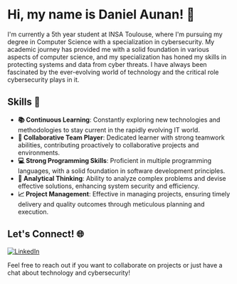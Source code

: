 # Hi, my name is Daniel Aunan! 👋

I'm currently a 5th year student at INSA Toulouse, where I'm pursuing my degree in Computer Science with a specialization in cybersecurity. My academic journey has provided me with a solid foundation in various aspects of computer science, and my specialization has honed my skills in protecting systems and data from cyber threats. I have always been fascinated by the ever-evolving world of technology and the critical role cybersecurity plays in it.

## Skills 🚀

- **📚 Continuous Learning**: Constantly exploring new technologies and methodologies to stay current in the rapidly evolving IT world.
- **🤝 Collaborative Team Player**: Dedicated learner with strong teamwork abilities, contributing proactively to collaborative projects and environments.
- **💻 Strong Programming Skills**: Proficient in multiple programming languages, with a solid foundation in software development principles.
- **🧠 Analytical Thinking**: Ability to analyze complex problems and devise effective solutions, enhancing system security and efficiency.
- **📈 Project Management**: Effective in managing projects, ensuring timely delivery and quality outcomes through meticulous planning and execution.

## Let's Connect! 🌐

[![LinkedIn](https://img.shields.io/badge/LinkedIn-blue?style=flat-square&logo=linkedin)](https://www.linkedin.com/in/daniel-aunan/)

Feel free to reach out if you want to collaborate on projects or just have a chat about technology and cybersecurity!


